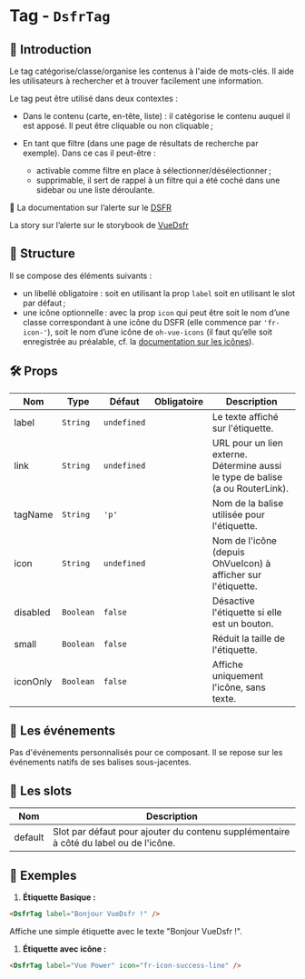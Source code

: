 # Tag - `DsfrTag`

## 🌟 Introduction

Le tag catégorise/classe/organise les contenus à l'aide de mots-clés. Il aide les utilisateurs à rechercher et à trouver facilement une information.

Le tag peut être utilisé dans deux contextes :

- Dans le contenu (carte, en-tête, liste) : il catégorise le contenu auquel il est apposé. Il peut être cliquable ou non cliquable ;

- En tant que filtre (dans une page de résultats de recherche par exemple). Dans ce cas il peut-être :

  - activable comme filtre en place à sélectionner/désélectionner ;
  - supprimable, il sert de rappel à un filtre qui a été coché dans une sidebar ou une liste déroulante.

🏅 La documentation sur l’alerte sur le [DSFR](https://www.systeme-de-design.gouv.fr/elements-d-interface/composants/tag)

<VIcon name="vi-file-type-storybook" /> La story sur l’alerte sur le storybook de [VueDsfr](https://storybook.vue-ds.fr/?path=/docs/composants-dsfrtags--docs)

## 📐 Structure

Il se compose des éléments suivants :

- un libellé obligatoire : soit en utilisant la prop `label` soit en utilisant le slot par défaut ;
- une icône optionnelle : avec la prop `icon` qui peut être soit le nom d’une classe correspondant à une icône du DSFR (elle commence par `'fr-icon-'`), soit le nom d’une icône de `oh-vue-icons` (il faut qu’elle soit enregistrée au préalable, cf. la [documentation sur les icônes](/guide/icones)).

## 🛠️ Props

| Nom       | Type      | Défaut    | Obligatoire | Description                                              |
|-----------|-----------|-----------|-------------|----------------------------------------------------------|
| label     | `String`  | `undefined` |             | Le texte affiché sur l'étiquette.                        |
| link      | `String`  | `undefined` |             | URL pour un lien externe. Détermine aussi le type de balise (a ou RouterLink). |
| tagName   | `String`  | `'p'`       |             | Nom de la balise utilisée pour l'étiquette.              |
| icon      | `String`  | `undefined` |             | Nom de l'icône (depuis OhVueIcon) à afficher sur l'étiquette. |
| disabled  | `Boolean` | `false`     |             | Désactive l'étiquette si elle est un bouton.             |
| small     | `Boolean` | `false`     |             | Réduit la taille de l'étiquette.                         |
| iconOnly  | `Boolean` | `false`     |             | Affiche uniquement l'icône, sans texte.                  |

## 📡 Les événements

Pas d'événements personnalisés pour ce composant. Il se repose sur les événements natifs de ses balises sous-jacentes.

## 🧩 Les slots

| Nom       | Description                                              |
|-----------|----------------------------------------------------------|
| default   | Slot par défaut pour ajouter du contenu supplémentaire à côté du label ou de l'icône. |

## 📝 Exemples

1. **Étiquette Basique :**

```html
<DsfrTag label="Bonjour VueDsfr !" />
```

Affiche une simple étiquette avec le texte "Bonjour VueDsfr !".

1. **Étiquette avec icône :**

```html
<DsfrTag label="Vue Power" icon="fr-icon-success-line" />
```
